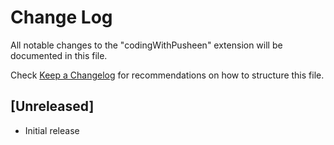 # Change Log

All notable changes to the "codingWithPusheen" extension will be documented in this file.

Check [Keep a Changelog](http://keepachangelog.com/) for recommendations on how to structure this file.

## [Unreleased]

- Initial release